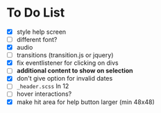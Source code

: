 # To Do List
- [x] style help screen
- [ ] different font?
- [x] audio
- [ ] transitions (transition.js or jquery)
- [x] fix eventlistener for clicking on divs
- [ ] **additional content to show on selection**
- [x] don't give option for invalid dates
- [ ] `_header.scss` ln 12
- [ ] hover interactions?
- [x] make hit area for help button larger (min 48x48)